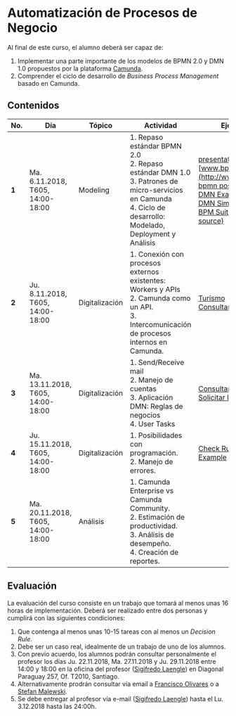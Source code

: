 # Automatización de Procesos de Negocio
Al final de este curso, el alumno deberá ser capaz de:

1. Implementar una parte importante de los modelos de BPMN 2.0 y DMN 1.0 propuestos por la plataforma [Camunda](https://camunda.com).
2. Comprender el ciclo de desarrollo de *Business Process Management* basado en Camunda.

## Contenidos

|No.| Día | Tópico | Actividad | Ejemplos |
|---|-----|--------|-----------|----------|
| <b>1<b> | Ma. 6.11.2018, T605, 14:00-18:00 | Modeling | 1. Repaso estándar BPMN 2.0 <br> 2. Repaso estándar DMN 1.0 <br>  3. Patrones de micro-servicios en Camunda <br>  4. Ciclo de desarrollo: Modelado, Deployment y Análisis| [presentation rte](https://www.dropbox.com/s/b4zlrpj2pyg91gm/rte%20%28eng%29.pdf?dl=0)<br>[www.bpmn.org](http://www.bpmn.org)<br> [bpmn poster](http://www.bpmb.de/images/BPMN2_0_Poster_EN.pdf)<br> [DMN Example](https://github.com/sigifredolaengle/camunda-classes/tree/master/14%20Small%20Examples)<br> [DMN Simulator](https://camunda.com/dmn/simulator/)<br> [BPM Suites (open source)](http://daneshyari.com/article/preview/1025552.pdf)|
| <b>2<b> | Ju. 8.11.2018, T605, 14:00-18:00 |Digitalización | 1. Conexión con procesos externos existentes: Workers y APIs <br>2. Camunda como un API. <br>3. Intercomunicación de procesos internos en Camunda.| [Turismo](https://github.com/sigifredolaengle/camunda-classes/tree/master/15%20Turismo) <br> [Consultar Stock](https://github.com/sigifredolaengle/camunda-classes/tree/master/11%20Consultar%20Stock)|
| <b>3<b> | Ma. 13.11.2018, T605, 14:00-18:00 | Digitalización | 1. Send/Receive mail <br> 2. Manejo de cuentas <br> 3. Aplicación DMN: Reglas de negocios <br>4. User Tasks| [Consultar Libro](https://github.com/sigifredolaengle/camunda-classes/tree/master/12%20Consultar%20Libro) <br> [Solicitar Insumo](https://github.com/sigifredolaengle/camunda-classes/tree/master/10%20Solicitar%20Insumo)|
| <b>4<b> | Ju. 15.11.2018, T605, 14:00-18:00 | Digitalización | 1. Posibilidades con programación. <br> 2. Manejo de errores. |[Check Rut Improved Example](https://github.com/sigifredolaengle/camunda-classes/tree/master/05%20BPMN%20Deep%20Dive/CheckRutImprovedExample)|
| <b>5<b> | Ma. 20.11.2018, T605, 14:00-18:00 | Análisis | 1. Camunda Enterprise vs Camunda Community. <br> 2. Estimación de productividad. <br>3. Análisis de desempeño.  <br> 4. Creación de reportes.|

## Evaluación

La evaluación del curso consiste en un trabajo que tomará al menos unas 16 horas de implementación. Deberá ser realizado entre dos personas y cumplirá con las siguientes condiciones:

1. Que contenga al menos unas 10-15 tareas con al menos un *Decision Rule*.
2. Debe ser un caso real, idealmente de un trabajo de uno de los alumnos.
3. Con previo acuerdo, los alumnos podrán consultar personalmente el profesor los días Ju. 22.11.2018, Ma. 27.11.2018 y Ju. 29.11.2018 entre 14:00 y 18:00 en la oficina del profesor ([Sigifredo Laengle](mailto:slaengle@fen.uchile.cl)) en Diagonal Paraguay 257, Of. T2010, Santiago.
4. Alternativamente prodrán consultar vía email a [Francisco Olivares](mailto:folivares@uchile.cl) o a [Stefan Malewski](mailto:stefan.malewski.c@gmail.com).
5. Se debe entregar al profesor vía e-mail ([Sigifredo Laengle](mailto:slaengle@fen.uchile.cl)) hasta el Lu. 3.12.2018 hasta las 24:00h.
